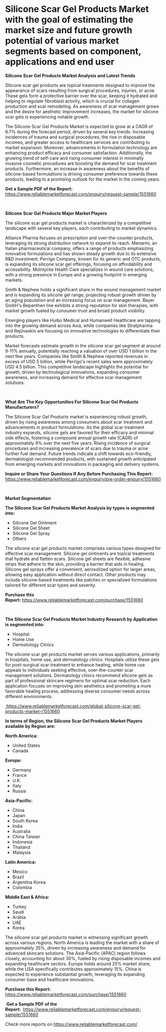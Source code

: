 <p><h1>Silicone Scar Gel Products Market with the goal of estimating the market size and future growth potential of various market segments based on component, applications and end user</h1></p><p><strong>Silicone Scar Gel Products Market Analysis and Latest Trends</strong></p>
<p><p>Silicone scar gel products are topical treatments designed to improve the appearance of scars resulting from surgical procedures, injuries, or acne. These gels form a protective barrier over the scar, keeping it hydrated and helping to regulate fibroblast activity, which is crucial for collagen production and scar remodeling. As awareness of scar management grows and the desire for aesthetic improvement increases, the market for silicone scar gels is experiencing notable growth.</p><p>The Silicone Scar Gel Products Market is expected to grow at a CAGR of 6.7% during the forecast period, driven by several key trends. Increasing incidences of trauma and surgical procedures, the rise in disposable incomes, and greater access to healthcare services are contributing to market expansion. Moreover, advancements in formulation technology are enhancing product efficacy and consumer satisfaction. Additionally, the growing trend of self-care and rising consumer interest in minimally invasive cosmetic procedures are boosting the demand for scar treatment products. Furthermore, an increase in awareness about the benefits of silicone-based formulations is driving consumer preference towards these products, leading to a promising outlook for the market in the coming years.</p></p>
<p><strong>Get a Sample PDF of the Report:&nbsp;</strong> <a href="https://www.reliablemarketforecast.com/enquiry/request-sample/1551660?utm_campaign=2732&utm_medium=2&utm_source=Github&utm_content=ia&utm_term=05042025&utm_id=silicone-scar-gel-products">https://www.reliablemarketforecast.com/enquiry/request-sample/1551660</a></p>
<p>&nbsp;</p>
<p><strong>Silicone Scar Gel Products Major Market Players</strong></p>
<p><p>The silicone scar gel products market is characterized by a competitive landscape with several key players, each contributing to market dynamics. </p><p>Alliance Pharma focuses on prescription and over-the-counter products, leveraging its strong distribution network to expand its reach. Menarini, an Italian pharmaceutical company, offers a range of products emphasizing innovative formulations and has shown steady growth due to its extensive R&D investment. Perrigo Company, known for its generic and OTC products, is expanding its silicone scar gel offerings, focusing on affordability and accessibility. Molnlycke Health Care specializes in wound care solutions, with a strong presence in Europe and a growing footprint in emerging markets.</p><p>Smith & Nephew holds a significant share in the wound management market and is expanding its silicone gel range, projecting robust growth driven by an aging population and an increasing focus on scar management. Bayer GmbH's Bepanthen line exhibits a strong reputation for skin therapies, with market growth fueled by consumer trust and broad product visibility.</p><p>Emerging players like Huibo Medical and Humanwell Healthcare are tapping into the growing demand across Asia, while companies like Stratpharma and Rejûvaskin are focusing on innovative technologies to differentiate their products.</p><p>Market forecasts estimate growth in the silicone scar gel segment at around 9-11% annually, potentially reaching a valuation of over USD 1 billion in the next few years. Companies like Smith & Nephew reported revenues in excess of USD 5 billion, while Perrigo's recent sales were approximately USD 4.5 billion. This competitive landscape highlights the potential for growth, driven by technological innovations, expanding consumer awareness, and increasing demand for effective scar management solutions.</p></p>
<p>&nbsp;</p>
<p><strong>What Are The Key Opportunities For Silicone Scar Gel Products Manufacturers?</strong></p>
<p><p>The Silicone Scar Gel Products market is experiencing robust growth, driven by rising awareness among consumers about scar treatment and advancements in product formulations. As the global scar treatment industry expands, silicone gels are favored for their efficacy and minimal side effects, fostering a compound annual growth rate (CAGR) of approximately 9% over the next five years. Rising incidence of surgical procedures and increasing prevalence of scars due to trauma or acne further fuel demand. Future trends indicate a shift towards eco-friendly, dermatologist-recommended products, with sustained growth anticipated from emerging markets and innovations in packaging and delivery systems.</p></p>
<p><strong>Inquire or Share Your Questions If Any Before Purchasing This Report:</strong> <a href="https://www.reliablemarketforecast.com/enquiry/pre-order-enquiry/1551660?utm_campaign=2732&utm_medium=2&utm_source=Github&utm_content=ia&utm_term=05042025&utm_id=silicone-scar-gel-products">https://www.reliablemarketforecast.com/enquiry/pre-order-enquiry/1551660</a></p>
<p>&nbsp;</p>
<p><strong>Market Segmentation</strong></p>
<p><strong>The Silicone Scar Gel Products Market Analysis by types is segmented into:</strong></p>
<p><ul><li>Silicone Gel Ointment</li><li>Silicone Gel Sheet</li><li>Silicone Gel Spray</li><li>Others</li></ul></p>
<p><p>The silicone scar gel products market comprises various types designed for effective scar management. Silicone gel ointments are topical treatments that hydrate and flatten scars. Silicone gel sheets are flexible, adhesive strips that adhere to the skin, providing a barrier that aids in healing. Silicone gel sprays offer a convenient, aerosolized option for larger areas, allowing easy application without direct contact. Other products may include silicone-based treatments like patches or specialized formulations tailored for different scar types and severity.</p></p>
<p><strong>Purchase this Report:&nbsp;</strong><a href="https://www.reliablemarketforecast.com/purchase/1551660?utm_campaign=2732&utm_medium=2&utm_source=Github&utm_content=ia&utm_term=05042025&utm_id=silicone-scar-gel-products">https://www.reliablemarketforecast.com/purchase/1551660</a></p>
<p>&nbsp;</p>
<p><strong>The Silicone Scar Gel Products Market Industry Research by Application is segmented into:</strong></p>
<p><ul><li>Hospital</li><li>Home Use</li><li>Dermatology Clinics</li></ul></p>
<p><p>The silicone scar gel products market serves various applications, primarily in hospitals, home use, and dermatology clinics. Hospitals utilize these gels for post-surgical scar treatment to enhance healing, while home use appeals to individuals seeking effective, over-the-counter scar management solutions. Dermatology clinics recommend silicone gels as part of professional skincare regimens for optimal scar reduction. Each application focuses on improving skin aesthetics and promoting a more favorable healing process, addressing diverse consumer needs across different environments.</p></p>
<p><a href="https://www.reliablemarketforecast.com/global-silicone-scar-gel-products-market-r1551660?utm_campaign=2732&utm_medium=2&utm_source=Github&utm_content=ia&utm_term=05042025&utm_id=silicone-scar-gel-products">&nbsp;https://www.reliablemarketforecast.com/global-silicone-scar-gel-products-market-r1551660</a></p>
<p><strong>In terms of Region, the Silicone Scar Gel Products Market Players available by Region are:</strong></p>
<p>
    <p> <strong> North America: </strong>
        <ul>
            <li>United States</li>
            <li>Canada</li>
        </ul>
        </p> 
    <p> <strong> Europe: </strong>
        <ul>
            <li>Germany</li>
            <li>France</li>
            <li>U.K.</li>
            <li>Italy</li>
            <li>Russia</li>
        </ul>
        </p> 
    <p> <strong> Asia-Pacific: </strong>
        <ul>
            <li>China</li>
            <li>Japan</li>
            <li>South Korea</li>
            <li>India</li>
            <li>Australia</li>
            <li>China Taiwan</li>
            <li>Indonesia</li>
            <li>Thailand</li>
            <li>Malaysia</li>
        </ul>
        </p> 
    <p> <strong> Latin America: </strong>
        <ul>
            <li>Mexico</li>
            <li>Brazil</li>
            <li>Argentina Korea</li>
            <li>Colombia</li>
        </ul>
        </p> 
    <p> <strong> Middle East & Africa: </strong>
        <ul>
            <li>Turkey</li>
            <li>Saudi</li>
            <li>Arabia</li>
            <li>UAE</li>
            <li>Korea</li>
        </ul>
    </p>
    </p>
<p><p>The silicone scar gel products market is witnessing significant growth across various regions. North America is leading the market with a share of approximately 35%, driven by increasing awareness and demand for advanced skincare solutions. The Asia-Pacific (APAC) region follows closely, accounting for about 30%, fueled by rising disposable incomes and expanding healthcare sectors. Europe holds around 25% market share, while the USA specifically contributes approximately 15%. China is expected to experience substantial growth, leveraging its expanding consumer base and healthcare innovations.</p></p>
<p><strong>Purchase this Report: </strong><a href="https://www.reliablemarketforecast.com/purchase/1551660?utm_campaign=2732&utm_medium=2&utm_source=Github&utm_content=ia&utm_term=05042025&utm_id=silicone-scar-gel-products">https://www.reliablemarketforecast.com/purchase/1551660</a></p>
<p>&nbsp;<strong>Get a Sample PDF of the Report:&nbsp;&nbsp;</strong><a href="https://www.reliablemarketforecast.com/enquiry/request-sample/1551660?utm_campaign=2732&utm_medium=2&utm_source=Github&utm_content=ia&utm_term=05042025&utm_id=silicone-scar-gel-products">https://www.reliablemarketforecast.com/enquiry/request-sample/1551660</a></p>
<p><strong></strong></p>
<p>Check more reports on <a href="https://www.reliablemarketforecast.com/?utm_campaign=2732&utm_medium=2&utm_source=Github&utm_content=ia&utm_term=05042025&utm_id=silicone-scar-gel-products">https://www.reliablemarketforecast.com/</a></p>